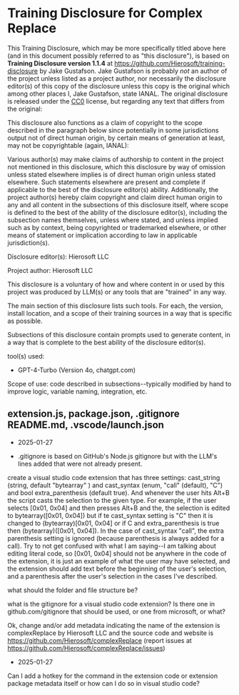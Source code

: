 # Training Disclosure for Complex Replace
This Training Disclosure, which may be more specifically titled above here (and in this document possibly referred to as "this disclosure"), is based on **Training Disclosure version 1.1.4** at https://github.com/Hierosoft/training-disclosure by Jake Gustafson. Jake Gustafson is probably *not* an author of the project unless listed as a project author, nor necessarily the disclosure editor(s) of this copy of the disclosure unless this copy is the original which among other places I, Jake Gustafson, state IANAL. The original disclosure is released under the [CC0](https://creativecommons.org/public-domain/cc0/) license, but regarding any text that differs from the original:

This disclosure also functions as a claim of copyright to the scope described in the paragraph below since potentially in some jurisdictions output not of direct human origin, by certain means of generation at least, may not be copyrightable (again, IANAL):

Various author(s) may make claims of authorship to content in the project not mentioned in this disclosure, which this disclosure by way of omission unless stated elsewhere implies is of direct human origin unless stated elsewhere. Such statements elsewhere are present and complete if applicable to the best of the disclosure editor(s) ability. Additionally, the project author(s) hereby claim copyright and claim direct human origin to any and all content in the subsections of this disclosure itself, where scope is defined to the best of the ability of the disclosure editor(s), including the subsection names themselves, unless where stated, and unless implied such as by context, being copyrighted or trademarked elsewhere, or other means of statement or implication according to law in applicable jurisdiction(s).

Disclosure editor(s): Hierosoft LLC

Project author: Hierosoft LLC

This disclosure is a voluntary of how and where content in or used by this project was produced by LLM(s) or any tools that are "trained" in any way.

The main section of this disclosure lists such tools. For each, the version, install location, and a scope of their training sources in a way that is specific as possible.

Subsections of this disclosure contain prompts used to generate content, in a way that is complete to the best ability of the disclosure editor(s).

tool(s) used:
- GPT-4-Turbo (Version 4o, chatgpt.com)

Scope of use: code described in subsections--typically modified by hand to improve logic, variable naming, integration, etc.

## extension.js, package.json, .gitignore README.md, .vscode/launch.json

- 2025-01-27

- .gitignore is based on GitHub's Node.js gitignore but with the LLM's lines added that were not already present.

create a visual studio code extension that has three settings: cast_string (string, default "bytearray" ) and cast_syntax (enum, "call" (default), "C") and bool extra_parenthesis (default true). And whenever the user hits Alt+B the script casts the selection to the given type. For example, if the user selects [0x01, 0x04] and then presses Alt+B and the, the selection is edited to bytearray([0x01, 0x04]) but if te cast_syntax setting is "C" then it is changed to (bytearray)[0x01, 0x04] or if C and extra_parenthesis is true then (bytearray)([0x01, 0x04]). In the case of cast_syntax "call", the extra parenthesis setting is ignored (because parenthesis is always added for a call). Try to not get confused with what I am saying--I am talking about editing literal code, so [0x01, 0x04] should not be anywhere in the code of the extension, it is just an example of what the user may have selected, and the extension should add text before the beginning of the user's selection, and a parenthesis after the user's selection in the cases I've described.

what should the folder and file structure be?

what is the gitignore for a visual studio code extension? Is there one in github.com/gitignore that should be used, or one from microsoft, or what?

Ok, change and/or add metadata indicating the name of the extension is complexReplace by Hierosoft LLC and the source code and website is https://github.com/Hierosoft/complexReplace (report issues at https://github.com/Hierosoft/complexReplace/issues)

- 2025-01-27

Can I add a hotkey for the command in the extension code or extension package metadata itself or how can I do so in visual studio code?
